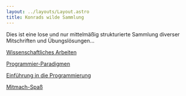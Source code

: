 ```yaml
---
layout: ../layouts/Layout.astro
title: Konrads wilde Sammlung 
---
```


Dies ist eine lose und nur mittelmäßig strukturierte Sammlung diverser Mitschriften und Übungslösungen...

[Wissenschaftliches Arbeiten](./wissarb/wissarb)

[Programmier-Paradigmen](./pp/pp)

[Einführung in die Programmierung](./prog/prog)

[Mitmach-Spaß](./mitmachen)